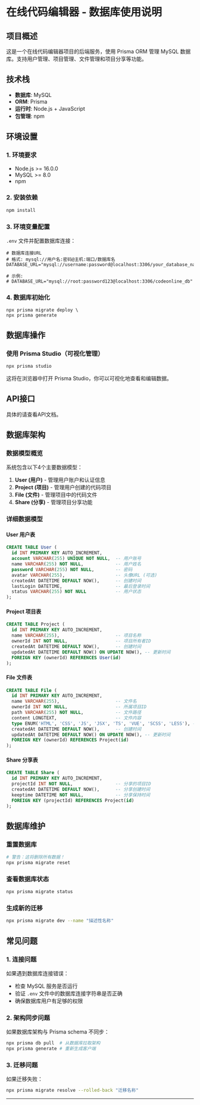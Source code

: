# 在线代码编辑器 - 数据库使用说明

## 项目概述

这是一个在线代码编辑器项目的后端服务，使用 Prisma ORM 管理 MySQL 数据库。支持用户管理、项目管理、文件管理和项目分享等功能。

## 技术栈

- **数据库**: MySQL
- **ORM**: Prisma
- **运行时**: Node.js + JavaScript
- **包管理**: npm

## 环境设置

### 1. 环境要求

- Node.js >= 16.0.0
- MySQL >= 8.0
- npm

### 2. 安装依赖

```bash
npm install
```

### 3. 环境变量配置

`.env` 文件并配置数据库连接：

```env
# 数据库连接URL
# 格式: mysql://用户名:密码@主机:端口/数据库名
DATABASE_URL="mysql://username:password@localhost:3306/your_database_name"

# 示例:
# DATABASE_URL="mysql://root:password123@localhost:3306/codeonline_db"
```

### 4. 数据库初始化

```
npx prisma migrate deploy \
npx prisma generate
```

## 数据库操作

### 使用 Prisma Studio（可视化管理）

```bash
npx prisma studio
```

这将在浏览器中打开 Prisma Studio，你可以可视化地查看和编辑数据。

## API接口

具体的请查看API文档。

## 数据库架构

### 数据模型概览

系统包含以下4个主要数据模型：

1. **User (用户)** - 管理用户账户和认证信息
2. **Project (项目)** - 管理用户创建的代码项目
3. **File (文件)** - 管理项目中的代码文件
4. **Share (分享)** - 管理项目分享功能

### 详细数据模型

#### User 用户表
```sql
CREATE TABLE User (
  id INT PRIMARY KEY AUTO_INCREMENT,
  account VARCHAR(255) UNIQUE NOT NULL,  -- 用户账号
  name VARCHAR(255) NOT NULL,            -- 用户姓名
  password VARCHAR(255) NOT NULL,        -- 密码
  avatar VARCHAR(255),                   -- 头像URL (可选)
  createdAt DATETIME DEFAULT NOW(),      -- 创建时间
  lastLogin DATETIME,                    -- 最后登录时间
  status VARCHAR(255) NOT NULL           -- 用户状态
);
```

#### Project 项目表
```sql
CREATE TABLE Project (
  id INT PRIMARY KEY AUTO_INCREMENT,
  name VARCHAR(255),                     -- 项目名称
  ownerId INT NOT NULL,                  -- 项目所有者ID
  createdAt DATETIME DEFAULT NOW(),      -- 创建时间
  updatedAt DATETIME DEFAULT NOW() ON UPDATE NOW(), -- 更新时间
  FOREIGN KEY (ownerId) REFERENCES User(id)
);
```

#### File 文件表
```sql
CREATE TABLE File (
  id INT PRIMARY KEY AUTO_INCREMENT,
  name VARCHAR(255),                     -- 文件名
  ownerId INT NOT NULL,                  -- 所属项目ID
  path VARCHAR(255) NOT NULL,            -- 文件路径
  content LONGTEXT,                      -- 文件内容
  type ENUM('HTML', 'CSS', 'JS', 'JSX', 'TS', 'VUE', 'SCSS', 'LESS'), -- 文件类型
  createdAt DATETIME DEFAULT NOW(),      -- 创建时间
  updatedAt DATETIME DEFAULT NOW() ON UPDATE NOW(), -- 更新时间
  FOREIGN KEY (ownerId) REFERENCES Project(id)
);
```

#### Share 分享表
```sql
CREATE TABLE Share (
  id INT PRIMARY KEY AUTO_INCREMENT,
  projectId INT NOT NULL,                -- 分享的项目ID
  createdAt DATETIME DEFAULT NOW(),      -- 分享创建时间
  keeptime DATETIME NOT NULL,            -- 分享保持时间
  FOREIGN KEY (projectId) REFERENCES Project(id)
);
```

## 数据库维护

### 重置数据库

```bash
# 警告：这将删除所有数据！
npx prisma migrate reset
```

### 查看数据库状态

```bash
npx prisma migrate status
```

### 生成新的迁移

```bash
npx prisma migrate dev --name "描述性名称"
```

## 常见问题

### 1. 连接问题

如果遇到数据库连接错误：
- 检查 MySQL 服务是否运行
- 验证 `.env` 文件中的数据库连接字符串是否正确
- 确保数据库用户有足够的权限

### 2. 架构同步问题

如果数据库架构与 Prisma schema 不同步：
```bash
npx prisma db pull  # 从数据库拉取架构
npx prisma generate # 重新生成客户端
```

### 3. 迁移问题

如果迁移失败：
```bash
npx prisma migrate resolve --rolled-back "迁移名称"
```

---


